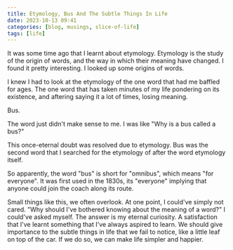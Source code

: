 ```yaml
---
title: Etymology, Bus And The Subtle Things In Life
date: 2023-10-13 09:41
categories: [blog, musings, slice-of-life]
tags: [life]
---
```


It was some time ago that I learnt about etymology. Etymology is the study of the origin of words, and the way in which their meaning have changed. I found it pretty interesting. I looked up some origins of words.

I knew I had to look at the etymology of the one word that had me baffled for ages. The one word that has taken minutes of my life pondering on its existence, and aftering saying it a lot of times, losing meaning.

Bus.

The word just didn't make sense to me. I was like "Why is a bus called a bus?"

This once-eternal doubt was resolved due to etymology. Bus was the second word that I searched for the etymology of after the word etymology itself.

So apparently, the word "bus" is short for "omnibus", which means "for everyone". It was first used in the 1830s, its "everyone" implying that anyone could join the coach along its route.

Small things like this, we often overlook. At one point, I could've simply not cared.
"Why should I've bothered knowing about the meaning of a word?" I could've asked myself. The answer is my eternal curiosity. A satisfaction that I've learnt something that I've always aspired to learn. We should give importance to the subtle things in life that we fail to notice, like a little leaf on top of the car. If we do so, we can make life simpler and happier.
